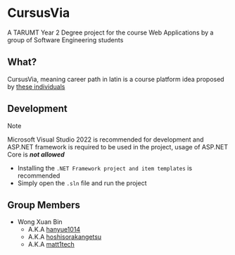 # CursusVia
A TARUMT Year 2 Degree project for the course Web Applications by a group of Software Engineering students

## What?
CursusVia, meaning career path in latin is a course platform idea proposed by [these individuals](#group-members)

## Development
> [!NOTE]
> Microsoft Visual Studio 2022 is recommended for development and ASP.NET framework is required to be used in the project, usage of ASP.NET Core is ***not allowed***
- Installing the `.NET Framework project and item templates` is recommended
- Simply open the `.sln` file and run the project

## Group Members
- Wong Xuan Bin
	- A.K.A [hanyue1014](https://github.com/hanyue1014)
	- A.K.A [hoshisorakangetsu](https://github.com/hoshisorakangetsu)
	- A.K.A [matt1tech](https://github.com/matt1tech)
